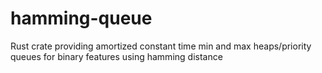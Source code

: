 # hamming-queue
Rust crate providing amortized constant time min and max heaps/priority queues for binary features using hamming distance

